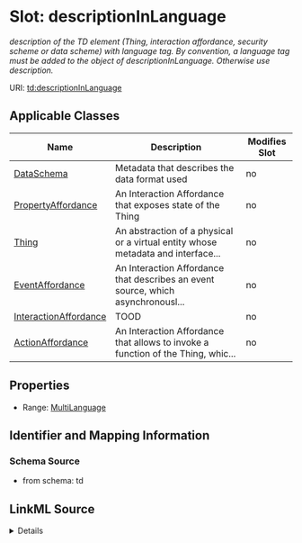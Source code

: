 

# Slot: descriptionInLanguage


_description of the TD element (Thing, interaction affordance, security scheme or data scheme) with language tag. By convention, a language tag must be added to the object of descriptionInLanguage. Otherwise use description._



URI: [td:descriptionInLanguage](https://www.w3.org/2019/wot/td#descriptionInLanguage)



<!-- no inheritance hierarchy -->





## Applicable Classes

| Name | Description | Modifies Slot |
| --- | --- | --- |
| [DataSchema](DataSchema.md) | Metadata that describes the data format used |  no  |
| [PropertyAffordance](PropertyAffordance.md) | An Interaction Affordance that exposes state of the Thing |  no  |
| [Thing](Thing.md) | An abstraction of a physical or a virtual entity whose metadata and interface... |  no  |
| [EventAffordance](EventAffordance.md) | An Interaction Affordance that describes an event source, which asynchronousl... |  no  |
| [InteractionAffordance](InteractionAffordance.md) | TOOD |  no  |
| [ActionAffordance](ActionAffordance.md) | An Interaction Affordance that allows to invoke a function of the Thing, whic... |  no  |







## Properties

* Range: [MultiLanguage](MultiLanguage.md)





## Identifier and Mapping Information







### Schema Source


* from schema: td




## LinkML Source

<details>
```yaml
name: descriptionInLanguage
description: description of the TD element (Thing, interaction affordance, security
  scheme or data scheme) with language tag. By convention, a language tag must be
  added to the object of descriptionInLanguage. Otherwise use description.
from_schema: td
rank: 1000
alias: descriptionInLanguage
domain_of:
- DataSchema
- InteractionAffordance
- Thing
range: MultiLanguage

```
</details>